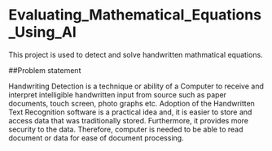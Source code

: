 # Evaluating_Mathematical_Equations_Using_AI

This project is used to detect and solve handwritten mathmatical equations.

##Problem statement

Handwriting Detection is a technique or ability of a Computer to receive and interpret intelligible handwritten input from source such as paper documents, touch screen, photo graphs etc. Adoption of the Handwritten Text Recognition software is a practical idea and, it is easier to store and access data that was traditionally stored. Furthermore, it provides more security to the data. Therefore, computer is needed to be able to read document or data for ease of document processing.















